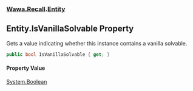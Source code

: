 ### [Wawa.Recall](Wawa.Recall.md 'Wawa.Recall').[Entity](Entity.md 'Wawa.Recall.Entity')

## Entity.IsVanillaSolvable Property

Gets a value indicating whether this instance contains a vanilla solvable.

```csharp
public bool IsVanillaSolvable { get; }
```

#### Property Value
[System.Boolean](https://docs.microsoft.com/en-us/dotnet/api/System.Boolean 'System.Boolean')